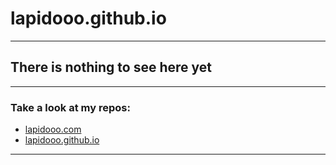 # lapidooo.github.io
----
## There is nothing to see here yet
----
### Take a look at my repos:
* [lapidooo.com](https://github.com/lapidooo/lapidooo.com)
* [lapidooo.github.io](https://github.com/lapidooo/lapidooo.github.io)
----
